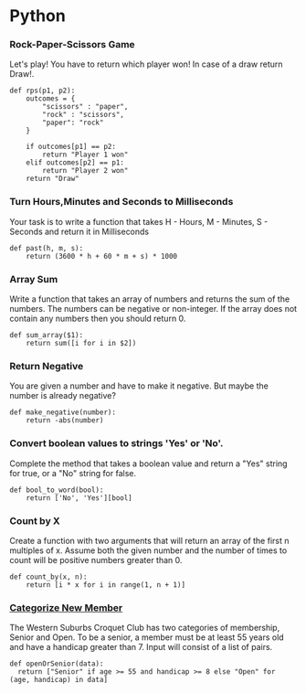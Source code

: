 # Python

### Rock-Paper-Scissors Game

Let's play! You have to return which player won! In case of a draw return Draw!.

```
def rps(p1, p2):
    outcomes = {
        "scissors" : "paper",
        "rock" : "scissors",
        "paper": "rock"
    }

    if outcomes[p1] == p2:
        return "Player 1 won"
    elif outcomes[p2] == p1:
        return "Player 2 won"
    return "Draw"
```

### Turn Hours,Minutes and Seconds to Milliseconds

Your task is to write a function that takes H - Hours, M - Minutes, S - Seconds and return it in Milliseconds

```
def past(h, m, s):
    return (3600 * h + 60 * m + s) * 1000
```

### Array Sum

Write a function that takes an array of numbers and returns the sum of the numbers. The numbers can be negative or non-integer. If the array does not contain any numbers then you should return 0.

```
def sum_array($1):
    return sum([i for i in $2])
```

### Return Negative

You are given a number and have to make it negative. But maybe the number is already negative?

```
def make_negative(number):
    return -abs(number)
```

### Convert boolean values to strings 'Yes' or 'No'.

Complete the method that takes a boolean value and return a "Yes" string for true, or a "No" string for false.

```
def bool_to_word(bool):
    return ['No', 'Yes'][bool]
```

### Count by X

Create a function with two arguments that will return an array of the first n multiples of x.
Assume both the given number and the number of times to count will be positive numbers greater than 0.

```
def count_by(x, n):
    return [i * x for i in range(1, n + 1)]
```

### [Categorize New Member](https://www.codewars.com/kata/5502c9e7b3216ec63c0001aa/solutions/python)

The Western Suburbs Croquet Club has two categories of membership, Senior and Open. To be a senior, a member must be at least 55 years old and have a handicap greater than 7. Input will consist of a list of pairs.

```
def openOrSenior(data):
  return ["Senior" if age >= 55 and handicap >= 8 else "Open" for (age, handicap) in data]
```


